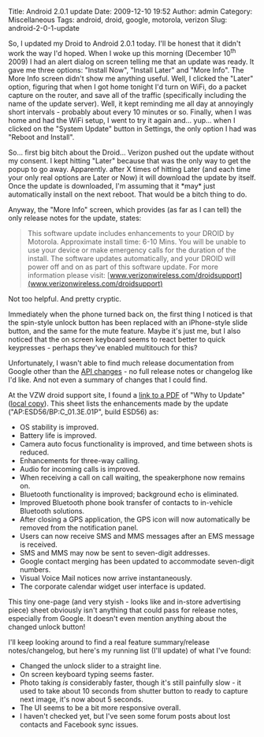 Title: Android 2.0.1 update
Date: 2009-12-10 19:52
Author: admin
Category: Miscellaneous
Tags: android, droid, google, motorola, verizon
Slug: android-2-0-1-update

So, I updated my Droid to Android 2.0.1 today. I'll be honest that it
didn't work the way I'd hoped. When I woke up this morning (December
10<sup>th</sup> 2009) I had an alert dialog on screen telling me that an update
was ready. It gave me three options: "Install Now", "Install Later" and
"More Info". The More Info screen didn't show me anything useful. Well,
I clicked the "Later" option, figuring that when I got home tonight I'd
turn on WiFi, do a packet capture on the router, and save all of the
traffic (specifically including the name of the update server). Well, it
kept reminding me all day at annoyingly short intervals - probably about
every 10 minutes or so. Finally, when I was home and had the WiFi setup,
I went to try it again and... yup... when I clicked on the "System
Update" button in Settings, the only option I had was "Reboot and
Install".

So... first big bitch about the Droid... Verizon pushed out the update
without my consent. I kept hitting "Later" because that was the only way
to get the popup to go away. Apparently. after X times of hitting Later
(and each time your only real options are Later or Now) it will download
the update by itself. Once the update is downloaded, I'm assuming that
it \*may\* just automatically install on the next reboot. That would be
a bitch thing to do.

Anyway, the "More Info" screen, which provides (as far as I can tell)
the only release notes for the update, states:

> This software update includes enhancements to your DROID by Motorola.
> Approximate install time: 6-10 Mins. You will be unable to use your
> device or make emergency calls for the duration of the install. The
> software updates automatically, and your DROID will power off and on
> as part of this software update. For more information please visit:
> [www.verizonwireless.com/droidsupport](www.verizonwireless.com/droidsupport)

Not too helpful. And pretty cryptic.

Immediately when the phone turned back on, the first thing I noticed is
that the spin-style unlock button has been replaced with an iPhone-style
slide button, and the same for the mute feature. Maybe it's just me, but
I also noticed that the on screen keyboard seems to react better to
quick keypresses - perhaps they've enabled multitouch for this?

Unfortunately, I wasn't able to find much release documentation from
Google other than the [API
changes](http://developer.android.com/sdk/android-2.0.1.html) - no full
release notes or changelog like I'd like. And not even a summary of
changes that I could find.

At the VZW droid support site, I found a [link to a
PDF](http://learning.verizonwireless.com/learning/Droid_Motorola_Software_Update.pdf)
of "Why to Update" ([local
copy](/GFX/Droid_Motorola_Software_Update.pdf)).
This sheet lists the enhancements made by the update
("AP:ESD56/BP:C\_01.3E.01P", build ESD56) as:

-   OS stability is improved.
-   Battery life is improved.
-   Camera auto focus functionality is improved, and time between shots
    is reduced.
-   Enhancements for three-way calling.
-   Audio for incoming calls is improved.
-   When receiving a call on call waiting, the speakerphone now remains
    on.
-   Bluetooth functionality is improved; background echo is eliminated.
-   Improved Bluetooth phone book transfer of contacts to in-vehicle
    Bluetooth solutions.
-   After closing a GPS application, the GPS icon will now automatically
    be removed from the notification panel.
-   Users can now receive SMS and MMS messages after an EMS message is
    received.
-   SMS and MMS may now be sent to seven-digit addresses.
-   Google contact merging has been updated to accommodate seven-digit
    numbers.
-   Visual Voice Mail notices now arrive instantaneously.
-   The corporate calendar widget user interface is updated.

This tiny one-page (and very styish - looks like and in-store
advertising piece) sheet obviously isn't anything that could pass for
release notes, especially from Google. It doesn't even mention anything
about the changed unlock button!

I'll keep looking around to find a real feature summary/release
notes/changelog, but here's my running list (I'll update) of what I've
found:

-   Changed the unlock slider to a straight line.
-   On screen keyboard typing seems faster.
-   Photo taking *is* considerably faster, though it's still painfully
    slow - it used to take about 10 seconds from shutter button to ready
    to capture next image, it's now about 5 seconds.
-   The UI seems to be a bit more responsive overall.
-   I haven't checked yet, but I've seen some forum posts about lost
    contacts and Facebook sync issues.

